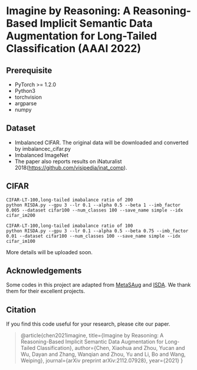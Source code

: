 # Imagine by Reasoning: A Reasoning-Based Implicit Semantic Data Augmentation for Long-Tailed Classification (AAAI 2022)

## Prerequisite
* PyTorch >= 1.2.0
* Python3
* torchvision
* argparse
* numpy

## Dataset

* Imbalanced CIFAR. The original data will be downloaded and converted by imbalancec_cifar.py
* Imbalanced ImageNet
* The paper also reports results on iNaturalist 2018(https://github.com/visipedia/inat_comp). 


## CIFAR

```
CIFAR-LT-100,long-tailed imabalance ratio of 200
python RISDA.py --gpu 3 --lr 0.1 --alpha 0.5 --beta 1 --imb_factor 0.005 --dataset cifar100 --num_classes 100 --save_name simple --idx cifar_im200
```
```
CIFAR-LT-100,long-tailed imabalance ratio of 100
python RISDA.py --gpu 3 --lr 0.1 --alpha 0.5 --beta 0.75 --imb_factor 0.01 --dataset cifar100 --num_classes 100 --save_name simple --idx cifar_im100
```
More details will be uploaded soon.
## Acknowledgements
Some codes in this project are adapted from [MetaSAug](https://github.com/BIT-DA/MetaSAug) and [ISDA](https://github.com/blackfeather-wang/ISDA-for-Deep-Networks). We thank them for their excellent projects.
   
    
## Citation

If you find this code useful for your research, please cite our paper.

>@article{chen2021imagine,
  title={Imagine by Reasoning: A Reasoning-Based Implicit Semantic Data Augmentation for Long-Tailed Classification},
  author={Chen, Xiaohua and Zhou, Yucan and Wu, Dayan and Zhang, Wanqian and Zhou, Yu and Li, Bo and Wang, Weiping},
  journal={arXiv preprint arXiv:2112.07928},
  year={2021}
}
